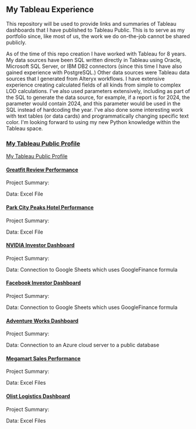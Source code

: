 ## My Tableau Experience

This repository will be used to provide links and summaries of Tableau dashboards that I have published to Tableau Public.  This is to serve as my portfolio since, like most of us, the work we do on-the-job cannot be shared publicly.

As of the time of this repo creation I have worked with Tableau for 8 years.  My data sources have been SQL written directly in Tableau using Oracle, Microsoft SQL Server, or IBM DB2 connectors (since this time I have also gained experience with PostgreSQL.)  Other data sources were Tableau data sources that I generated from Alteryx workflows.  I have extensive experience creating calculated fields of all kinds from simple to complex LOD calculations.  I've also used parameters extensively, including as part of the SQL to generate the data source, for example, if a report is for 2024, the parameter would contain 2024, and this parameter would be used in the SQL instead of hardcoding the year.  I've also done some interesting work with text tables (or data cards) and programmatically changing specific text color.  I'm looking forward to using my new Python knowledge within the Tableau space.

### [My Tableau Public Profile](https://public.tableau.com/app/profile/tina.sterite7524/vizzes)
<a href="[http://example.com/](https://public.tableau.com/app/profile/tina.sterite7524/vizzes)" target="_blank">My Tableau Public Profile</a>
#### [Greatfit Review Performance](https://public.tableau.com/app/profile/tina.sterite7524/viz/GreatfitReviewPerformance/GreatFitReviewDashboard)
Project Summary: 

Data: Excel File
#### [Park City Peaks Hotel Performance](https://public.tableau.com/app/profile/tina.sterite7524/viz/ParkCityPeaksHotelPerformance_17332624380740/HotelBookingsDashboard)
Project Summary: 

Data: Excel File
#### [NVIDIA Investor Dashboard](https://public.tableau.com/app/profile/tina.sterite7524/viz/NVIDIAInvestorDashboard_17333487513390/NVIDIAInvestorDashboard)
Project Summary: 

Data: Connection to Google Sheets which uses GoogleFinance formula
#### [Facebook Investor Dashboard](https://public.tableau.com/app/profile/tina.sterite7524/viz/FacebookInvestorDashboard_17333479352670/FacebookInvestorDashboard)
Project Summary: 

Data: Connection to Google Sheets which uses GoogleFinance formula
#### [Adventure Works Dashboard](https://public.tableau.com/app/profile/tina.sterite7524/viz/AdventureWorks_17334159365480/AdventureWorks)
Project Summary:

Data: Connection to an Azure cloud server to a public database
#### [Megamart Sales Performance](https://public.tableau.com/app/profile/tina.sterite7524/viz/MegamartSalesPerformance/MegamartSalesDashboard)
Project Summary: 

Data: Excel Files
#### [Olist Logistics Dashboard](https://public.tableau.com/app/profile/tina.sterite7524/viz/OlistLogisticsDashboard_17333512302560/OlistLogisticsDashboard)
Project Summary:

Data: Excel Files
